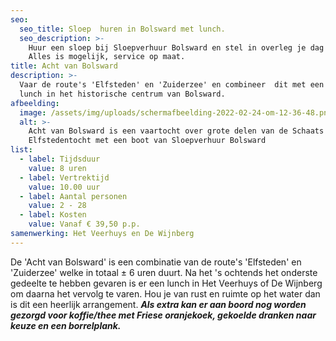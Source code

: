 ```yaml
---
seo:
  seo_title: Sloep  huren in Bolsward met lunch.
  seo_description: >-
    Huur een sloep bij Sloepverhuur Bolsward en stel in overleg je dag samen.
    Alles is mogelijk, service op maat.
title: Acht van Bolsward
description: >-
  Vaar de route's 'Elfsteden' en 'Zuiderzee' en combineer  dit met een heerlijke
  lunch in het historische centrum van Bolsward.
afbeelding:
  image: /assets/img/uploads/schermafbeelding-2022-02-24-om-12-36-48.png
  alt: >-
    Acht van Bolsward is een vaartocht over grote delen van de Schaats
    Elfstedentocht met een boot van Sloepverhuur Bolsward
list:
  - label: Tijdsduur
    value: 8 uren
  - label: Vertrektijd
    value: 10.00 uur
  - label: Aantal personen
    value: 2 - 28
  - label: Kosten
    value: Vanaf € 39,50 p.p.
samenwerking: Het Veerhuys en De Wijnberg
---
```


De 'Acht van Bolsward' is een combinatie van de route's 'Elfsteden' en 'Zuiderzee' welke in totaal ± 6 uren duurt. Na het 's ochtends het onderste gedeelte te hebben gevaren is er een lunch in Het Veerhuys of De Wijnberg om daarna het vervolg te varen. Hou je van rust en ruimte op het water dan is dit een heerlijk arrangement.&nbsp;**_Als extra kan er aan boord nog worden gezorgd voor koffie/thee met Friese oranjekoek, gekoelde dranken naar keuze en een borrelplank._**
